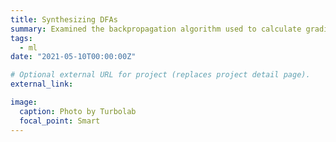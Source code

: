 ```yaml
---
title: Synthesizing DFAs
summary: Examined the backpropagation algorithm used to calculate gradients in recurrent neural networks (RNN) and implemented an RNN-based model in Python to automate the process of synthesizing DFAs. [Presentation](https://drive.google.com/file/d/1JUPzV-g9yY6Ys3cEqXJJWt0e56yJ6XYW/view) | [Code](https://github.com/kubershahi/ashoka-toc)
tags:
  - ml
date: "2021-05-10T00:00:00Z"

# Optional external URL for project (replaces project detail page).
external_link: 

image:
  caption: Photo by Turbolab
  focal_point: Smart
---
```

